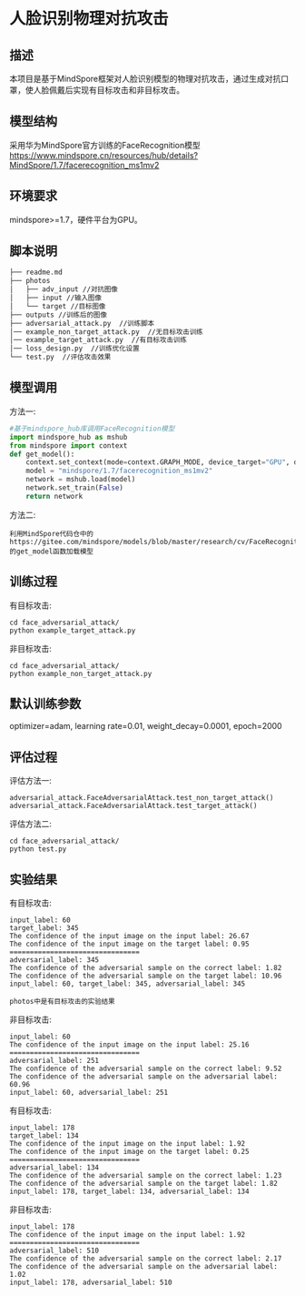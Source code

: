 
# 人脸识别物理对抗攻击

## 描述

本项目是基于MindSpore框架对人脸识别模型的物理对抗攻击，通过生成对抗口罩，使人脸佩戴后实现有目标攻击和非目标攻击。

## 模型结构

采用华为MindSpore官方训练的FaceRecognition模型
https://www.mindspore.cn/resources/hub/details?MindSpore/1.7/facerecognition_ms1mv2

## 环境要求

mindspore>=1.7，硬件平台为GPU。

## 脚本说明

```markdown
├── readme.md
├── photos
│   ├── adv_input //对抗图像
│   ├── input //输入图像
│   └── target //目标图像
├── outputs //训练后的图像
├── adversarial_attack.py  //训练脚本
│── example_non_target_attack.py  //无目标攻击训练
│── example_target_attack.py  //有目标攻击训练
│── loss_design.py  //训练优化设置
└── test.py  //评估攻击效果
```

## 模型调用

方法一:

```python
#基于mindspore_hub库调用FaceRecognition模型
import mindspore_hub as mshub
from mindspore import context
def get_model():
    context.set_context(mode=context.GRAPH_MODE, device_target="GPU", device_id=0)
    model = "mindspore/1.7/facerecognition_ms1mv2"
    network = mshub.load(model)
    network.set_train(False)
    return network
```

方法二:

```text
利用MindSpore代码仓中的https://gitee.com/mindspore/models/blob/master/research/cv/FaceRecognition/eval.py的get_model函数加载模型
```

## 训练过程

有目标攻击:

```shell
cd face_adversarial_attack/
python example_target_attack.py
```

非目标攻击:

```shell
cd face_adversarial_attack/
python example_non_target_attack.py
```

## 默认训练参数

optimizer=adam, learning rate=0.01, weight_decay=0.0001, epoch=2000

## 评估过程

评估方法一:

```shell
adversarial_attack.FaceAdversarialAttack.test_non_target_attack()
adversarial_attack.FaceAdversarialAttack.test_target_attack()
```

评估方法二:

```shell
cd face_adversarial_attack/
python test.py
 ```

## 实验结果

有目标攻击:

```text
input_label: 60
target_label: 345
The confidence of the input image on the input label: 26.67
The confidence of the input image on the target label: 0.95
================================
adversarial_label: 345
The confidence of the adversarial sample on the correct label: 1.82
The confidence of the adversarial sample on the target label: 10.96
input_label: 60, target_label: 345, adversarial_label: 345

photos中是有目标攻击的实验结果
```

非目标攻击:

```text
input_label: 60
The confidence of the input image on the input label: 25.16
================================
adversarial_label: 251
The confidence of the adversarial sample on the correct label: 9.52
The confidence of the adversarial sample on the adversarial label: 60.96
input_label: 60, adversarial_label: 251
```




有目标攻击:

```text
input_label: 178
target_label: 134
The confidence of the input image on the input label: 1.92
The confidence of the input image on the target label: 0.25
================================
adversarial_label: 134
The confidence of the adversarial sample on the correct label: 1.23
The confidence of the adversarial sample on the target label: 1.82
input_label: 178, target_label: 134, adversarial_label: 134
```

非目标攻击:

```text
input_label: 178
The confidence of the input image on the input label: 1.92
================================
adversarial_label: 510
The confidence of the adversarial sample on the correct label: 2.17
The confidence of the adversarial sample on the adversarial label: 1.02
input_label: 178, adversarial_label: 510
```